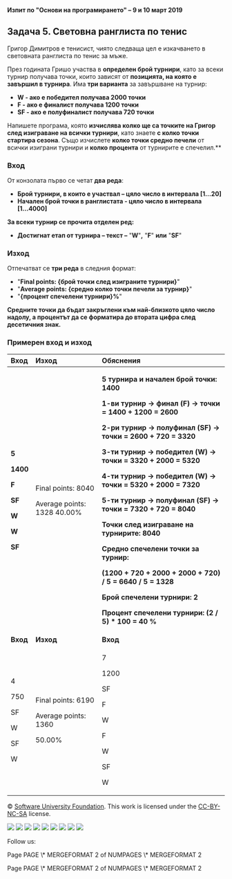 ﻿
**Изпит по "Основи на програмирането" – 9 и 10 март 2019**
## **Задача 5. Световна ранглиста по тенис**
Григор Димитров е тенисист, чиято следваща цел е изкачването в световната ранглиста по тенис за мъже. 

През годината Гришо участва в **определен брой турнири**, като за всеки турнир получава точки, които зависят от **позицията, на която е завършил в турнира**. Има **три варианта** за завършване на турнир:

- **W - ако е победител получава 2000 точки**
- **F - ако е финалист получава 1200 точки**
- **SF - ако е полуфиналист получава 720 точки**

Напишете програма, която **изчислява колко ще са точките на Григор след изиграване на всички турнири**, като знаете **с колко точки стартира сезона**. Също изчислете **колко точки средно печели** от всички изиграни турнири и **колко процента** от турнирите е спечелил.** 
### **Вход**
От конзолата първо се четат **два реда**:

- **Брой турнири, в които е участвал – цяло число в интервала [1…20]** 
- **Начален брой точки в ранглистата - цяло число в интервала [1...4000]**

**За всеки турнир се прочита отделен ред:**

- **Достигнат етап от турнира – текст –** "**W**"**,** "**F**" **или** "**SF**"
### **Изход**
Отпечатват се **три реда** в следния формат:

- "**Final points: {брой точки след изиграните турнири}**"
- "**Average points: {средно колко точки печели за турнир}**"
- "**{процент спечелени турнири}%**"

**Средните точки да бъдат закръглени към най-близкото цяло число надолу, а процентът да се форматира до втората цифра след десетичния знак.**
### **Примерен вход и изход**

|**Вход**|**Изход**|**Обяснения**|
| :- | :- | :- |
|<p>**5**</p><p>**1400**</p><p>**F**</p><p>**SF**</p><p>**W**</p><p>**W**</p><p>**SF**</p>|<p>Final points: 8040</p><p>Average points: 1328 40.00%</p>|<p>**5 турнира и начален брой точки: 1400**</p><p></p><p>**1-ви турнир -> финал (F) -> точки = 1400 + 1200 = 2600**</p><p>**2-ри турнир -> полуфинал (SF) -> точки = 2600 + 720 = 3320**</p><p>**3-ти турнир -> победител (W) -> точки = 3320 + 2000 = 5320**</p><p>**4-ти турнир -> победител (W) -> точки = 5320 + 2000 = 7320**</p><p>**5-ти турнир -> полуфинал (SF) -> точки = 7320 + 720 = 8040**</p><p></p><p>**Точки след изиграване на турнирите: 8040**</p><p></p><p>**Средно спечелени точки за турнир:**  </p><p>**(1200 + 720 + 2000 + 2000 + 720) / 5 = 6640 / 5 = 1328**</p><p></p><p>**Брой спечелени турнири: 2**</p><p>**Процент спечелени турнири: (2 / 5) \* 100 =  40 %**</p>|
|**Вход**|**Изход**|**Вход**|**Изход**|
|<p>4</p><p>750</p><p>SF</p><p>W</p><p>SF</p><p>W</p>|<p>Final points: 6190</p><p>Average points: 1360</p><p>50.00%</p>|<p>7</p><p>1200</p><p>SF</p><p>F</p><p>W</p><p>F</p><p>W</p><p>SF</p><p>W</p>|<p>Final points: 11040</p><p>Average points: 1405</p><p>42.86%</p>|



© [Software University Foundation](http://softuni.foundation/). This work is licensed under the [CC-BY-NC-SA](http://creativecommons.org/licenses/by-nc-sa/4.0/) license.

![](05.%20Tennis%20Ranklist.003.png)   ![](05.%20Tennis%20Ranklist.003.png)   ![](05.%20Tennis%20Ranklist.003.png)   ![](05.%20Tennis%20Ranklist.003.png)   ![](05.%20Tennis%20Ranklist.003.png)   ![](05.%20Tennis%20Ranklist.003.png)   ![](05.%20Tennis%20Ranklist.004.png)   ![](05.%20Tennis%20Ranklist.003.png)   ![](05.%20Tennis%20Ranklist.003.png)

Follow us:

Page  PAGE   \\* MERGEFORMAT 2 of  NUMPAGES   \\* MERGEFORMAT 2

Page  PAGE   \\* MERGEFORMAT 2 of  NUMPAGES   \\* MERGEFORMAT 2
